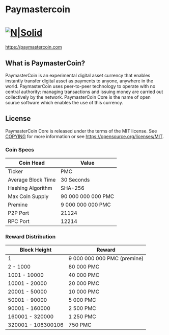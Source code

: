 # Paymastercoin
[![N|Solid](https://paymastercoin.com/asset/img/logo-with-text.png)](https://paymastercoin.com)
=====================================

https://paymastercoin.com

What is PaymasterCoin?
----------------

PaymasterCoin is an experimental digital asset currency that enables instantly transfer digital asset as 
payments to anyone, anywhere in the world. PaymasterCoin uses peer-to-peer technology to operate
with no central authority: managing transactions and issuing money are carried
out collectively by the network. PaymasterCoin Core is the name of open source
software which enables the use of this currency.

License
-------

PaymasterCoin Core is released under the terms of the MIT license. See [COPYING](COPYING) for more
information or see https://opensource.org/licenses/MIT.



### Coin Specs
| **Coin Head**               | **Value**        |
|-----------------------------|------------------|
| Ticker                      | PMC       |
| Average Block Time                  | 30 Seconds       |
| Hashing Algorithm           | SHA-256       |
| Max Coin Supply             | 90 000 000 000 PMC |
| Premine                     | 9 000 000 000 PMC  |
| P2P Port                    | 21124   |
| RPC Port                    | 12214  |

### Reward Distribution

| **Block Height**  | **Reward**          |
|------------------|------------------|
| 1   | 9 000 000 000 PMC (premine)   |
| 2 - 1000   | 80 000 PMC   |
| 1001 - 10000  | 40 000 PMC   |
| 10001 - 20000  | 20 000 PMC   |
| 20001 - 50000  | 10 000 PMC   |
| 50001 - 90000  | 5 000 PMC   |
| 90001 - 160000  | 2 500 PMC   |
| 160001 - 320000  | 1 250 PMC   |
| 320001 - 106300106  | 750 PMC   |